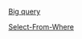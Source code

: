 
<a href="https://www.kaggle.com/jkuser/exercise-getting-started-with-sql-and-bigquery/edit">Big query</a>


<a href="https://www.kaggle.com/jkuser/exercise-select-from-where/edit">Select-From-Where</a>
